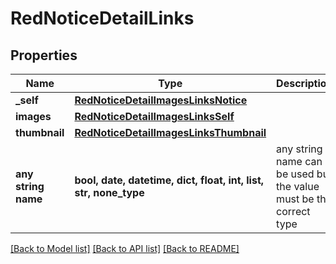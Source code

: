 # RedNoticeDetailLinks


## Properties
Name | Type | Description | Notes
------------ | ------------- | ------------- | -------------
**_self** | [**RedNoticeDetailImagesLinksNotice**](RedNoticeDetailImagesLinksNotice.md) |  | [optional] 
**images** | [**RedNoticeDetailImagesLinksSelf**](RedNoticeDetailImagesLinksSelf.md) |  | [optional] 
**thumbnail** | [**RedNoticeDetailImagesLinksThumbnail**](RedNoticeDetailImagesLinksThumbnail.md) |  | [optional] 
**any string name** | **bool, date, datetime, dict, float, int, list, str, none_type** | any string name can be used but the value must be the correct type | [optional]

[[Back to Model list]](../README.md#documentation-for-models) [[Back to API list]](../README.md#documentation-for-api-endpoints) [[Back to README]](../README.md)


